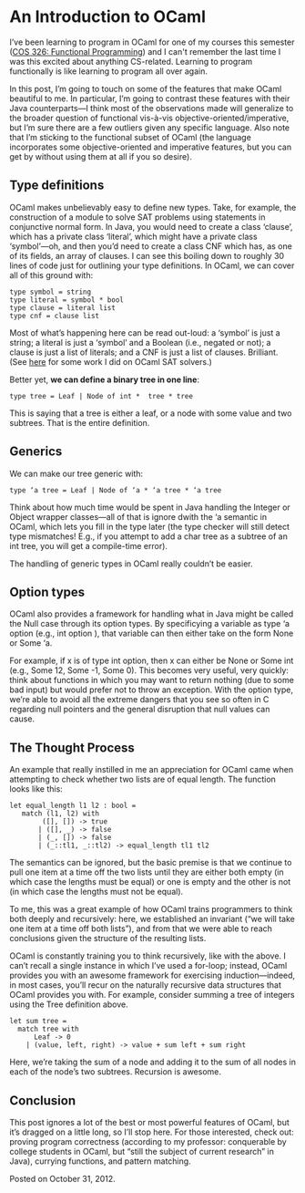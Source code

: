 # An Introduction to OCaml

I’ve been learning to program in OCaml for one of my courses this semester ([COS 326: Functional Programming](http://www.cs.princeton.edu/~dpw/courses/cos326-12/info.php "COS 326")) and I can't remember the last time I was this excited about anything CS-related. Learning to program functionally is like learning to program all over again.

In this post, I’m going to touch on some of the features that make OCaml beautiful to me. In particular, I’m going to contrast these features with their Java counterparts—I think most of the observations made will generalize to the broader question of functional vis-à-vis objective-oriented/imperative, but I’m sure there are a few outliers given any specific language. Also note that I’m sticking to the functional subset of OCaml (the language incorporates some objective-oriented and imperative features, but you can get by without using them at all if you so desire).

## Type definitions

OCaml makes unbelievably easy to define new types. Take, for example, the construction of a module to solve SAT problems using statements in conjunctive normal form. In Java, you would need to create a class ‘clause’, which has a private class ‘literal’, which might have a private class ‘symbol’—oh, and then you’d need to create a class CNF which has, as one of its fields, an array of clauses. I can see this boiling down to roughly 30 lines of code just for outlining your type definitions. In OCaml, we can cover all of this ground with:

    type symbol = string
    type literal = symbol * bool
    type clause = literal list
    type cnf = clause list

Most of what’s happening here can be read out-loud: a ‘symbol’ is just a string; a literal is just a ‘symbol’ and a Boolean (i.e., negated or not); a clause is just a list of literals; and a CNF is just a list of clauses. Brilliant. (See [here](https://github.com/crm416/OCaml-SAT-Solvers "SAT Solvers") for some work I did on OCaml SAT solvers.)

Better yet, **we can define a binary tree in one line**:

    type tree = Leaf | Node of int *  tree * tree

This is saying that a tree is either a leaf, or a node with some value and two subtrees. That is the entire definition.

## Generics

We can make our tree generic with:

    type ‘a tree = Leaf | Node of ‘a * ‘a tree * ‘a tree

Think about how much time would be spent in Java handling the Integer or Object wrapper classes—all of that is ignore dwith the ‘a semantic in OCaml, which lets you fill in the type later (the type checker will still detect type mismatches! E.g., if you attempt to add a char tree as a subtree of an int tree, you will get a compile-time error). 

The handling of generic types in OCaml really couldn’t be easier.

## Option types

OCaml also provides a framework for handling what in Java might be called the Null case through its option types. By specificying a variable as
    type ‘a option
(e.g.,
    int option
), that variable can then either take on the form
    None
or
    Some ‘a.

For example, if x is of type int option, then x can either be None or Some int (e.g., Some 12, Some -1, Some 0). This becomes very useful, very quickly: think about functions in which you may want to return nothing (due to some bad input) but would prefer not to throw an exception. With the option type, we’re able to avoid all the extreme dangers that you see so often in C regarding null pointers and the general disruption that null values can cause.

## The Thought Process

An example that really instilled in me an appreciation for OCaml came when attempting to check whether two lists are of equal length. The function looks like this: 

    let equal_length l1 l2 : bool =
       match (l1, l2) with
            ([], []) -> true
           | ([], _) -> false
           | (_, []) -> false
           | (_::tl1, _::tl2) -> equal_length tl1 tl2

The semantics can be ignored, but the basic premise is that we continue to pull one item at a time off the two lists until they are either both empty (in which case the lengths must be equal) or one is empty and the other is not (in which case the lengths must not be equal).

To me, this was a great example of how OCaml trains programmers to think both deeply and recursively: here, we established an invariant (“we will take one item at a time off both lists”), and from that we were able to reach conclusions given the structure of the resulting lists.

OCaml is constantly training you to think recursively, like with the above. I can’t recall a single instance in which I’ve used a for-loop; instead, OCaml provides you with an awesome framework for exercising induction—indeed, in most cases, you’ll recur on the naturally recursive data structures that OCaml provides you with. For example, consider summing a tree of integers using the Tree definition above.

    let sum tree =
      match tree with
          Leaf -> 0
        | (value, left, right) -> value + sum left + sum right

Here, we’re taking the sum of a node and adding it to the sum of all nodes in each of the node’s two subtrees. Recursion is awesome.

## Conclusion

This post ignores a lot of the best or most powerful features of OCaml, but it’s dragged on a little long, so I’ll stop here. For those interested, check out: proving program correctness (according to my professor: conquerable by college students in OCaml, but “still the subject of current research” in Java), currying functions, and pattern matching.

<p class="date">Posted on October 31, 2012.<p>